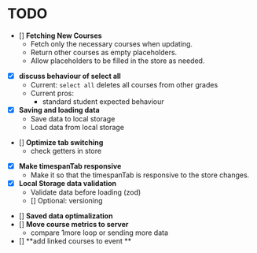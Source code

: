 # TODO

- [] **Fetching New Courses**
  - Fetch only the necessary courses when updating.
  - Return other courses as empty placeholders.
  - Allow placeholders to be filled in the store as needed.
- [x] **discuss behaviour of select all**
  - Current: `select all` deletes all courses from other grades
  - Current pros:
    - standard student expected behaviour
- [x] **Saving and loading data**
  - Save data to local storage
  - Load data from local storage
- [] **Optimize tab switching**
  - check getters in store
- [x] **Make timespanTab responsive**
  - Make it so that the timespanTab is responsive to the store changes.
- [x] **Local Storage data validation**
  - Validate data before loading (zod)
  - [] Optional: versioning
- [] **Saved data optimalization**
- [] **Move course metrics to server**
  - compare 1more loop or sending more data
- [] **add linked courses to event **